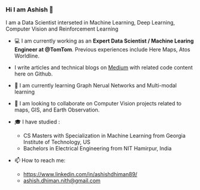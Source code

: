 ### Hi I am Ashish 👋
I am a Data Scientist interseted in Machine Learning, Deep Learning, Computer Vision and Reinforcement Learning

-  :computer: I am currently working as an **Expert Data Scientist / Machine Learing Engineer at @TomTom**. Previous experiences include Here Maps, Atos Worldline.
- I write articles and technical blogs on [Medium](https://medium.com/@ashish.dhiman) with related code content here on Github.
- :telescope: I am currently learning Graph Nerual Networks and Multi-modal learning
- :seedling: I am looking to collaborate on Computer Vision projects related to maps, GIS, and Earth Observation.

- :mortar_board: I have studied :
  * CS Masters with Specialization in Machine Learning from Georgia Institute of Technology, US
  * Bachelors in Electrical Engineering from NIT Hamirpur, India
- 📫 How to reach me: 
  * https://www.linkedin.com/in/ashishdhiman89/ 
  * ashish.dhiman.nith@gmail.com
  
  <!-- (Emojis from here)[https://towardsdev.com/how-to-add-emojis-to-your-github-readme-and-other-markdown-files-c8f13b3f9de4] -->
